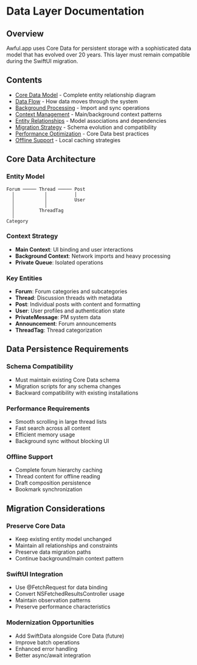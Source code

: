 # Data Layer Documentation

## Overview

Awful.app uses Core Data for persistent storage with a sophisticated data model that has evolved over 20 years. This layer must remain compatible during the SwiftUI migration.

## Contents

- [Core Data Model](./core-data-model.md) - Complete entity relationship diagram
- [Data Flow](./data-flow.md) - How data moves through the system
- [Background Processing](./background-processing.md) - Import and sync operations
- [Context Management](./context-management.md) - Main/background context patterns
- [Entity Relationships](./entity-relationships.md) - Model associations and dependencies
- [Migration Strategy](./migration-strategy.md) - Schema evolution and compatibility
- [Performance Optimization](./performance-optimization.md) - Core Data best practices
- [Offline Support](./offline-support.md) - Local caching strategies

## Core Data Architecture

### Entity Model
```
Forum ───── Thread ───── Post
  │           │          │
  │           │          User
  │           │
  │         ThreadTag
  │
Category
```

### Context Strategy
- **Main Context**: UI binding and user interactions
- **Background Context**: Network imports and heavy processing
- **Private Queue**: Isolated operations

### Key Entities
- **Forum**: Forum categories and subcategories
- **Thread**: Discussion threads with metadata
- **Post**: Individual posts with content and formatting
- **User**: User profiles and authentication state
- **PrivateMessage**: PM system data
- **Announcement**: Forum announcements
- **ThreadTag**: Thread categorization

## Data Persistence Requirements

### Schema Compatibility
- Must maintain existing Core Data schema
- Migration scripts for any schema changes
- Backward compatibility with existing installations

### Performance Requirements
- Smooth scrolling in large thread lists
- Fast search across all content
- Efficient memory usage
- Background sync without blocking UI

### Offline Support
- Complete forum hierarchy caching
- Thread content for offline reading
- Draft composition persistence
- Bookmark synchronization

## Migration Considerations

### Preserve Core Data
- Keep existing entity model unchanged
- Maintain all relationships and constraints
- Preserve data migration paths
- Continue background/main context pattern

### SwiftUI Integration
- Use @FetchRequest for data binding
- Convert NSFetchedResultsController usage
- Maintain observation patterns
- Preserve performance characteristics

### Modernization Opportunities
- Add SwiftData alongside Core Data (future)
- Improve batch operations
- Enhanced error handling
- Better async/await integration
